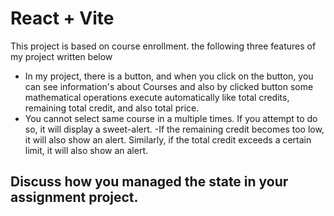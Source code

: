 # React + Vite


This project is based on course enrollment.
the following three features of my project written below
- In my project, there is a button, and when you click on the button, you can see information's about Courses and also by clicked button some mathematical operations execute automatically like total credits, remaining total credit, and also total price.
- You cannot select same course in a multiple times. If you attempt to do so, it will display a sweet-alert.
-If the remaining credit becomes too low, it will also show an alert. Similarly, if the total credit exceeds a certain limit, it will also show an alert.

Discuss how you managed the state in your assignment project.
 - 